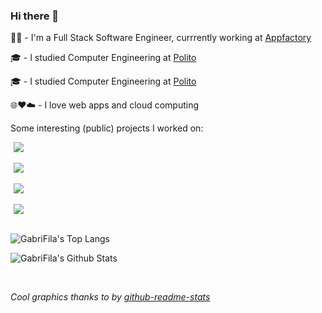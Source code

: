 ### Hi there 👋

👨‍💻 - I'm a Full Stack Software Engineer, currrently working at [Appfactory](https://appfactory.it/)

🎓 - I studied Computer Engineering at [Polito](https://www.polito.it/)

🎓 - I studied Computer Engineering at [Polito](https://www.polito.it/)

🌐❤️☁️ - I love web apps and cloud computing

Some interesting (public) projects I worked on:

<a href="https://github.com/GabriFila/voice-out-bot" style="margin: 5px">
  <img align="center" src="https://github-readme-stats.vercel.app/api/pin/?username=GabriFila&repo=voice-out-bot&bg_color=35,0f234a,2e54ab&title_color=fff&text_color=fff&show_owner=true" />
</a>
<br/>
<br/>
<a href="https://github.com/netgroup-polito/CrownLabs" style="margin: 5px">
  <img align="center" src="https://github-readme-stats.vercel.app/api/pin/?username=netgroup-polito&repo=CrownLabs&bg_color=35,0f234a,2e54ab&title_color=fff&text_color=fff&show_owner=true" />
</a>
<br/>
<br/>
<a href="https://github.com/liqotech/liqo" style="margin: 5px">
  <img align="center" src="https://github-readme-stats.vercel.app/api/pin/?username=liqotech&repo=liqo&bg_color=35,0f234a,2e54ab&title_color=fff&text_color=fff&show_owner=true" />
</a>
<br/>
<br/>
<a href="https://github.com/Mi-Lego-Al-Territorio/mlatWebsite" style="margin: 5px">
  <img align="center" src="https://github-readme-stats.vercel.app/api/pin/?username=Mi-Lego-Al-Territorio&repo=mlatWebsite&bg_color=35,0f234a,2e54ab&title_color=fff&text_color=fff" />
</a>
<br/>
<br/>

![GabriFila's Top Langs](https://github-readme-stats.vercel.app/api/top-langs/?username=GabriFila&hide=c%2B%2B&exclude_repo=PoliDOTS&bg_color=35,0f234a,2e54ab&title_color=fff&text_color=fff&layout=compact&custom_title=I%20code%20in...)

![GabriFila's Github Stats](https://github-readme-stats.vercel.app/api?username=GabriFila&bg_color=35,0f234a,2e54ab&title_color=fff&text_color=fff&show_icons=true&custom_title=My%20stats)

<br/>

_Cool graphics thanks to by [github-readme-stats](https://github.com/anuraghazra/github-readme-stats)_

